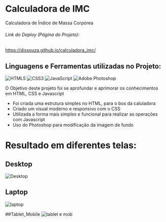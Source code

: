 # Calculadora de IMC
Calculadora de Índice de Massa Corpórea

###### Link do Deploy (Página do Projeto):
https://dissouza.github.io/calculadora_imc/

## Linguagens e Ferramentas utilizadas no Projeto:

![HTML5](https://img.shields.io/badge/html5-%23E34F26.svg?style=for-the-badge&logo=html5&logoColor=white)
![CSS3](https://img.shields.io/badge/css3-%231572B6.svg?style=for-the-badge&logo=css3&logoColor=white)
![JavaScript](https://img.shields.io/badge/javascript-%23323330.svg?style=for-the-badge&logo=javascript&logoColor=%23F7DF1E)
![Adobe Photoshop](https://img.shields.io/badge/adobe%20photoshop-%2331A8FF.svg?style=for-the-badge&logo=adobe%20photoshop&logoColor=white)


O Objetivo deste projeto foi se aprofundar e aprimorar os conhecimentos em HTML, CSS e Javascript

- Foi criada uma estrutura simples no HTML, para o box da caluladora
- Criado um visual moderno e responsivo com o CSS
- Utilizada a forma mais simples e funcional para realizar as operações com Javascript
- Uso do Photoshop para modificação da imagem de fundo

# Resultado em diferentes telas:

## Desktop
![Desktop](https://user-images.githubusercontent.com/104237978/213900902-83fc04f3-a43e-444e-a321-ef617fd77a4b.jpg)

## Laptop
![laptop](https://user-images.githubusercontent.com/104237978/213900912-b105df4e-d20d-428d-b447-425f3b15c7ff.jpg)



##Tablet_Mobile
![tablet e mob](https://user-images.githubusercontent.com/104237978/213901130-7c5abb82-861c-4921-9ed0-e2818636a57b.jpg)
